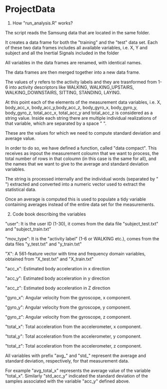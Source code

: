 # ProjectData

1) How "run_analysis.R" works?

The script reads the Samsung data that are located in the same folder.

It creates a data frame for both the "training" and the "test" data set. 
Each of these two data frames includes all available variables, i.e. X, Y and subject and all the Inertial Signals included in the folder

All variables in the data frames are renamed, with identical names.

The data frames are then merged together into a new data frame.

The values of y refers to the activity labels and they are trasnformed from 1-6 into activity descriptors like WALKING, WALKING_UPSTAIRS, WALKING_DOWNSTAIRS, SITTING, STANDING, LAYING.

At this point each of the elements of the measurement data variables, i.e. X, body_acc_x, body_acc_y,body_acc_z, body_gyro_x, body_gyro_y, body_gyro_z, total_acc_x, total_acc_y and total_acc_z is considered as a string value.
Inside each string there are multiple individual realizations of that variable, which are separated by a space " ".

These are the values for which we need to compute standard deviation and average value.

In order to do so, we have defined a function, called "data compact". This receives as inpout the measurement coloumn that we want to process, the total number of rows in that coloumn (in this case is the same for all), and the names that we want to give to the average and standard deviation variables.

The string is processed internally and the individual words (separated by " ") extracted and converted into a numeric vector used to extract the statistical data. 

Once an average is computed this is used to populate a tidy variable containing averages instead of the entire data set for the measurements.

2) Code book describing the variables

"user": It is the user ID (1-30), it comes from the data file "subject_test.txt" and "subject_train.txt" 

"mov_type": It is the "activity label" (1-6 or WALKING etc.), comes from the data files "y_test.txt" and "y_train.txt"

"X": A 561-feature vector with time and frequency domain variables, obtained from "X_test.txt" and "X_train.txt"

"acc_x": Estimated body acceleration in x direction

"acc_y": Estimated body acceleration in y direction

"acc_z": Estimated body acceleration in Z direction

"gyro_x": Angular velocity from the gyroscope, x component.

"gyro_y": Angular velocity from the gyroscope, y component.

"gyro_z": Angular velocity from the gyroscope, z component.

"total_x": Total acceleration from the accelerometer, x component.

"total_y": Total acceleration from the accelerometer, y component.

"total_z": Total acceleration from the accelerometer, z component.

All variables with prefix "avg_" and "std_" represent the average and standard deviation, respectively, for that measurement data.

For example "avg_total_x" represents the average value of the variable "total_x". Similarly "std_acc_y" indicated the standard deviation of the samples associated with the variable "acc_y" defined above.
